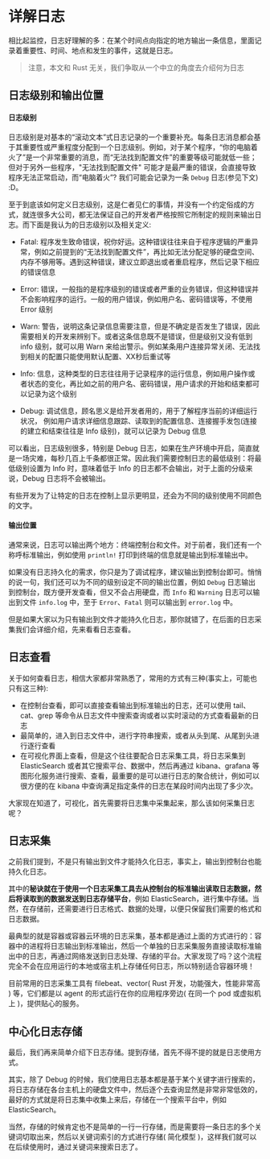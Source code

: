 # 详解日志
相比起监控，日志好理解的多：在某个时间点向指定的地方输出一条信息，里面记录着重要性、时间、地点和发生的事件，这就是日志。

> 注意，本文和 Rust 无关，我们争取从一个中立的角度去介绍何为日志


## 日志级别和输出位置

#### 日志级别

日志级别是对基本的“滚动文本”式日志记录的一个重要补充。每条日志消息都会基于其重要性或严重程度分配到一个日志级别。例如，对于某个程序，“你的电脑着火了”是一个非常重要的消息，而“无法找到配置文件”的重要等级可能就低一些；但对于另外一些程序，"无法找到配置文件" 可能才是最严重的错误，会直接导致程序无法正常启动，而“电脑着火”? 我们可能会记录为一条 `Debug` 日志(参见下文) :D。


至于到底该如何定义日志级别，这是仁者见仁的事情，并没有一个约定俗成的方式，就连很多大公司，都无法保证自己的开发者严格按照它所制定的规则来输出日志。而下面是我认为的日志级别以及相关定义:

- Fatal: 程序发生致命错误，祝你好运。这种错误往往来自于程序逻辑的严重异常，例如之前提到的“无法找到配置文件”，再比如无法分配足够的硬盘空间、内存不够用等。遇到这种错误，建议立即退出或者重启程序，然后记录下相应的错误信息

- Error: 错误，一般指的是程序级别的错误或者严重的业务错误，但这种错误并不会影响程序的运行。一般的用户错误，例如用户名、密码错误等，不使用 Error 级别

- Warn: 警告，说明这条记录信息需要注意，但是不确定是否发生了错误，因此需要相关的开发来辨别下。或者这条信息既不是错误，但是级别又没有低到 info 级别，就可以用 Warn 来给出警示。例如某条用户连接异常关闭、无法找到相关的配置只能使用默认配置、XX秒后重试等

- Info: 信息，这种类型的日志往往用于记录程序的运行信息，例如用户操作或者状态的变化，再比如之前的用户名、密码错误，用户请求的开始和结束都可以记录为这个级别

- Debug: 调试信息，顾名思义是给开发者用的，用于了解程序当前的详细运行状况， 例如用户请求详细信息跟踪、读取到的配置信息、连接握手发包(连接的建立和结束往往是 Info 级别)，就可以记录为 Debug 信息

可以看出，日志级别很多，特别是 Debug 日志，如果在生产环境中开启，简直就是一场灾难，每秒几百上千条都很正常。因此我们需要控制日志的最低级别：将最低级别设置为 Info 时，意味着低于 Info 的日志都不会输出，对于上面的分级来说，Debug 日志将不会被输出。

有些开发为了让特定的日志在控制上显示更明显，还会为不同的级别使用不同颜色的文字。

#### 输出位置
通常来说，日志可以输出两个地方：终端控制台和文件。对于前者，我们还有一个称呼标准输出，例如使用 `println!` 打印到终端的信息就是输出到标准输出中。

如果没有日志持久化的需求，你只是为了调试程序，建议输出到控制台即可。悄悄的说一句，我们还可以为不同的级别设定不同的输出位置，例如 `Debug` 日志输出到控制台，既方便开发查看，但又不会占用硬盘，而 `Info` 和 `Warning` 日志可以输出到文件 `info.log` 中，至于 `Error`、`Fatal` 则可以输出到 `error.log` 中。

但是如果大家以为只有输出到文件才能持久化日志，那你就错了，在后面的日志采集我们会详细介绍，先来看看日志查看。

## 日志查看

关于如何查看日志，相信大家都非常熟悉了，常用的方式有三种(事实上，可能也只有这三种):

- 在控制台查看，即可以直接查看输出到标准输出的日志，还可以使用 tail、cat、grep 等命令从日志文件中搜索查询或者以实时滚动的方式查看最新的日志
- 最简单的，进入到日志文件中，进行字符串搜索，或者从头到尾、从尾到头进行逐行查看
- 在可视化界面上查看，但是这个往往要配合日志采集工具，将日志采集到 ElasticSearch 或者其它搜索平台、数据中，然后再通过 kibana、grafana 等图形化服务进行搜索、查看，最重要的是可以进行日志的聚合统计，例如可以很方便的在 kibana 中查询满足指定条件的日志在某段时间内出现了多少次。

大家现在知道了，可视化，首先需要将日志集中采集起来，那么该如何采集日志呢？

## 日志采集

之前我们提到，不是只有输出到文件才能持久化日志，事实上，输出到控制台也能持久化日志。

其中的**秘诀就在于使用一个日志采集工具去从控制台的标准输出读取日志数据，然后将读取到的数据发送到日志存储平台**，例如 ElasticSearch，进行集中存储。当然，在存储前，还需要进行日志格式、数据的处理，以便只保留我们需要的格式和日志数据。

最典型的就是容器或容器云环境的日志采集，基本都是通过上面的方式进行的：容器中的进程将日志输出到标准输出，然后一个单独的日志采集服务直接读取标准输出中的日志，再通过网络发送到日志处理、存储的平台。大家发现了吗？这个流程完全不会在应用运行的本地或宿主机上存储任何日志，所以特别适合容器环境！

目前常用的日志采集工具有 filebeat、vector( Rust 开发，功能强大，性能非常高 ) 等，它们都是以 agent 的形式运行在你的应用程序旁边( 在同一个 pod 或虚拟机上 )，提供贴心的服务。

## 中心化日志存储

最后，我们再来简单介绍下日志存储。提到存储，首先不得不提的就是日志使用方式。

其实，除了 Debug 的时候，我们使用日志基本都是基于某个关键字进行搜索的，将日志存储在各台主机上的硬盘文件中，然后逐个去查询显然是非常非常低效的，最好的方式就是将日志集中收集上来后，存储在一个搜索平台中，例如 ElasticSearch。

当然，存储的时候肯定也不是简单的一行一行存储，而是需要将一条日志的多个关键词切取出来，然后以关键词索引的方式进行存储( 简化模型 )，这样我们就可以在后续使用时，通过关键词来搜索日志了。
